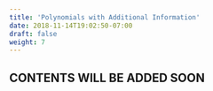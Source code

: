 ```yaml
---
title: 'Polynomials with Additional Information'
date: 2018-11-14T19:02:50-07:00
draft: false
weight: 7
---
```

## CONTENTS WILL BE ADDED SOON